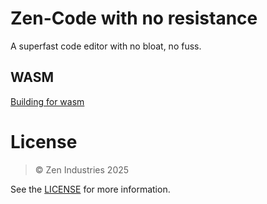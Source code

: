 # Zen-Code with no resistance

A superfast code editor with no bloat, no fuss.

## WASM
[Building for wasm](docs/WASM.MD)

# License

> © Zen Industries 2025

See the [LICENSE](LICENSE.md) for more information.